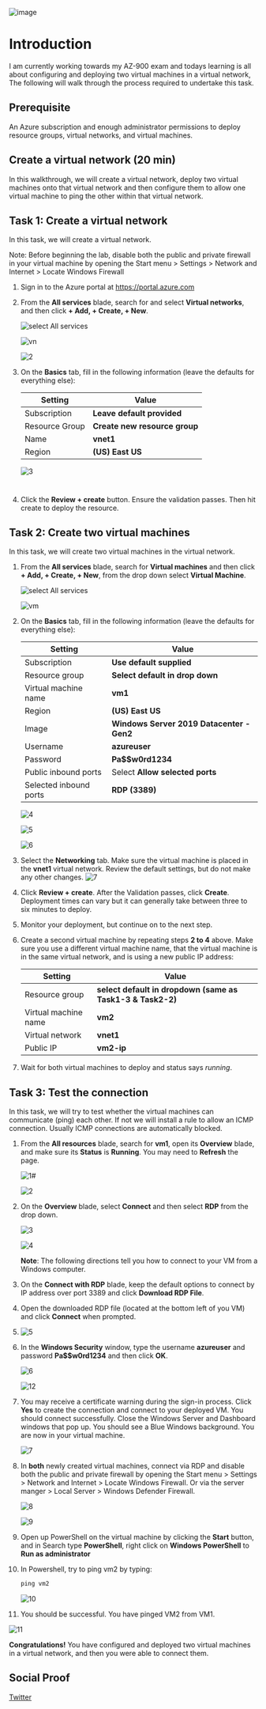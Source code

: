    ![image](https://user-images.githubusercontent.com/97246467/163365500-117d3cbd-40fc-4dae-9062-2cdbcd432df3.png)
# Introduction
I am currently working towards my AZ-900 exam and todays learning is all about configuring and deploying two virtual machines in a virtual network, The following will walk through the process required to undertake this task.

## Prerequisite

An Azure subscription and enough administrator permissions to deploy resource groups, virtual networks, and virtual machines.

## Create a virtual network (20 min)

In this walkthrough, we will create a virtual network, deploy two virtual machines onto that virtual network and then configure them to allow one virtual machine to ping the other within that virtual network.

## Task 1: Create a virtual network 

In this task, we will create a virtual network. 

Note: Before beginning the lab, disable both the public and private firewall in your virtual machine by opening the Start menu > Settings > Network and Internet > Locate Windows Firewall

1. Sign in to the Azure portal at <a href="https://portal.azure.com" target="_blank"><span style="color: #0066cc;" color="#0066cc">https://portal.azure.com</span></a>

2. From the **All services** blade, search for and select **Virtual networks**, and then click **+ Add, + Create, + New**. 

    ![select All services](https://user-images.githubusercontent.com/97246467/163356984-aafd6099-06bc-4e04-98f8-0e36c3029216.PNG)
    
    ![vn](https://user-images.githubusercontent.com/97246467/163358781-36066889-bc78-4230-aac9-0a4b4d61f916.png)
    
    ![2](https://user-images.githubusercontent.com/97246467/163358909-fa0e82cf-4214-4946-9c42-e2f49ab448de.PNG)

3. On the **Basics** tab, fill in the following information (leave the defaults for everything else):

    | Setting | Value | 
    | --- | --- |
    | Subscription | **Leave default provided** |
    | Resource Group | **Create new resource group** |
    | Name | **vnet1** |
    | Region | **(US) East US** |
    
    ![3](https://user-images.githubusercontent.com/97246467/163359215-1bcc2d72-e197-4d0d-9e6d-1cee202539ab.PNG)

#

4. Click the **Review + create** button. Ensure the validation passes. Then hit create to deploy the resource.


## Task 2: Create two virtual machines

In this task, we will create two virtual machines in the virtual network. 

1. From the **All services** blade, search for **Virtual machines** and then click **+ Add, + Create, + New**, from the drop down select **Virtual Machine**. 

    ![select All services](https://user-images.githubusercontent.com/97246467/163356984-aafd6099-06bc-4e04-98f8-0e36c3029216.PNG)
    
    ![vm](https://user-images.githubusercontent.com/97246467/163360304-51939186-fa4f-4645-afb2-da0196744480.png)

2. On the **Basics** tab, fill in the following information (leave the defaults for everything else):

   | Setting | Value | 
   | --- | --- |
   | Subscription | **Use default supplied** |
   | Resource group |  **Select default in drop down** |
   | Virtual machine name | **vm1**|
   | Region | **(US) East US** |
   | Image | **Windows Server 2019 Datacenter - Gen2** |
   | Username| **azureuser** |
   | Password| **Pa$$w0rd1234** |
   | Public inbound ports| Select **Allow selected ports**  |
   | Selected inbound ports| **RDP (3389)** |
   
    ![4](https://user-images.githubusercontent.com/97246467/163359720-4e6d6b39-1149-4a33-af01-55d0abac95e3.PNG)
    
    ![5](https://user-images.githubusercontent.com/97246467/163359767-8e17572e-e7d7-466f-9295-5c68f042d708.PNG)
    
    ![6](https://user-images.githubusercontent.com/97246467/163360180-f24dd7ba-c9e1-45db-aca4-719addaa31d0.PNG)

3. Select the **Networking** tab. Make sure the virtual machine is placed in the **vnet1** virtual network. Review the default settings, but do not make any other changes. 
    ![7](https://user-images.githubusercontent.com/97246467/163360482-80155723-474f-478e-8ca3-dd28d118b461.PNG)

4. Click **Review + create**. After the Validation passes, click **Create**. Deployment times can vary but it can generally take between three to six minutes to deploy.

5. Monitor your deployment, but continue on to the next step. 

6. Create a second virtual machine by repeating steps **2 to 4** above. Make sure you use a different virtual machine name, that the virtual machine is in the same virtual network, and is using a new public IP address:

    | Setting | Value |
    | --- | --- |
    | Resource group | **select default in dropdown (same as Task1-3 & Task2-2)** |
    | Virtual machine name |  **vm2** |
    | Virtual network | **vnet1** |
    | Public IP | **vm2-ip** |

7. Wait for both virtual machines to deploy and status says *running*.

## Task 3: Test the connection 

In this task, we will try to test whether the virtual machines can communicate (ping) each other. If not we will install a rule to allow an ICMP connection. Usually ICMP connections are automatically blocked.

1. From the **All resources** blade, search for **vm1**, open its **Overview** blade, and make sure its **Status** is **Running**. You may need to **Refresh** the page.

    ![1](https://user-images.githubusercontent.com/97246467/163362357-e40af252-13e6-477f-876f-297891d099bb.PNG)#
    
    ![2](https://user-images.githubusercontent.com/97246467/163362417-b5d2d1b9-ccd7-40b4-bbb6-3389550c401b.PNG)

2. On the **Overview** blade, select **Connect** and then select **RDP** from the drop down.

     ![3](https://user-images.githubusercontent.com/97246467/163362536-37e4bbdf-727c-4bb9-ada9-bc25e23e8118.PNG)
     
     
    ![4](https://user-images.githubusercontent.com/97246467/163362689-43e88f2b-838d-4276-a6a5-05bedee20685.PNG)

    **Note**: The following directions tell you how to connect to your VM from a Windows computer. 

3. On the **Connect with RDP** blade, keep the default options to connect by IP address over port 3389 and click **Download RDP File**.

4. Open the downloaded RDP file (located at the bottom left of you VM) and click **Connect** when prompted. 
5. 
    ![5](https://user-images.githubusercontent.com/97246467/163363673-ec5195e2-6a56-4bf7-beca-99a6db1cf4e7.PNG)

5. In the **Windows Security** window, type the username **azureuser** and password **Pa$$w0rd1234** and then click **OK**.

    ![6](https://user-images.githubusercontent.com/97246467/163363794-5b008dd3-af48-46a8-9212-10e0808b3426.PNG)

   ![12](https://user-images.githubusercontent.com/97246467/163364605-a716f2c5-8fea-44db-a539-641c8f1eb165.PNG)


6. You may receive a certificate warning during the sign-in process. Click **Yes** to create the connection and connect to your deployed VM. You should connect successfully. Close the Windows Server and Dashboard windows that pop up. You should see a Blue Windows background. You are now in your virtual machine.

    ![7](https://user-images.githubusercontent.com/97246467/163363804-c4b50e96-ed36-4df3-bbfb-e3b0a4d127b9.PNG)

7. In **both** newly created virtual machines, connect via RDP and disable both the public and private firewall by opening the Start menu > Settings > Network and Internet > Locate Windows Firewall. Or via the server manger > Local Server > Windows Defender Firewall.

    ![8](https://user-images.githubusercontent.com/97246467/163365344-4da906e9-e389-4ab9-8c75-2419291ee2d9.PNG)

    ![9](https://user-images.githubusercontent.com/97246467/163365346-b441a080-b030-4e3b-9303-6e189d834464.PNG)

8. Open up PowerShell on the virtual machine by clicking the **Start** button, and in Search type **PowerShell**, right click on **Windows PowerShell** to **Run as administrator**

9. In Powershell, try to ping vm2 by typing:

   ```PowerShell
   ping vm2
   ```
   ![10](https://user-images.githubusercontent.com/97246467/163364678-bb1baaaf-050e-4222-b2ae-bf96378201e7.PNG)


 10. You should be successful. You have pinged VM2 from VM1.

   ![11](https://user-images.githubusercontent.com/97246467/163364744-c1678423-e6db-4829-80b5-bbe14a19e9c1.PNG)

**Congratulations!** You have configured and deployed two virtual machines in a virtual network, and then you were able to connect them.

## Social Proof

[Twitter](https://twitter.com/cyberjohn80/status/1514551539989454849)
